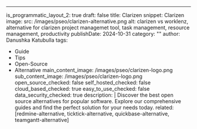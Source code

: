 ---
is_programmatic_layout_2: true
draft: false
title: Clarizen
snippet: Clarizen
image:
  src: /images/pseo/clarizen-alternative.png
  alt: clarizen vs worklenz, alternative for clarizen project managemet tool, task management, resource management, productivity
publishDate: 2024-10-31
category: ""
author: Danushka Katubulla
tags:
  - Guide
  - Tips
  - Open-Source
  - Alternative
main_content_image: /images/pseo/clarizen-logo.png
sub_content_image: /images/pseo/clarizen-logo.png
open_source_checked: false
self_hosted_checked: false
cloud_based_checked: true
easy_to_use_checked: false
data_security_checked: true
description: |
   Discover the best open source alternatives for popular software. Explore our comprehensive guides and find the perfect solution for your needs today.
related: [redmine-alternative, ticktick-alternative, quickbase-alternative, teamgantt-alternative]